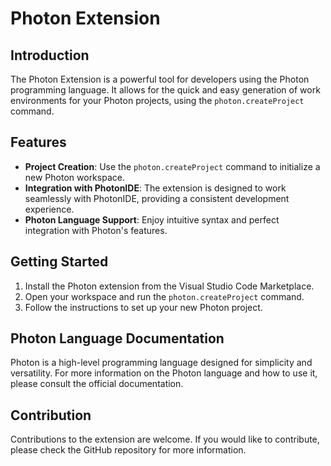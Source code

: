 # Photon Extension

## Introduction
The Photon Extension is a powerful tool for developers using the Photon programming language. It allows for the quick and easy generation of work environments for your Photon projects, using the `photon.createProject` command.

## Features
- **Project Creation**: Use the `photon.createProject` command to initialize a new Photon workspace.
- **Integration with PhotonIDE**: The extension is designed to work seamlessly with PhotonIDE, providing a consistent development experience.
- **Photon Language Support**: Enjoy intuitive syntax and perfect integration with Photon's features.

## Getting Started
1. Install the Photon extension from the Visual Studio Code Marketplace.
2. Open your workspace and run the `photon.createProject` command.
3. Follow the instructions to set up your new Photon project.

## Photon Language Documentation
Photon is a high-level programming language designed for simplicity and versatility. For more information on the Photon language and how to use it, please consult the official documentation.

## Contribution
Contributions to the extension are welcome. If you would like to contribute, please check the GitHub repository for more information.
